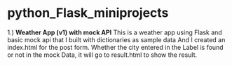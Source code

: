 # python_Flask_miniprojects

1.) **Weather App (v1) with mock API**
This is a weather app using Flask and basic mock api that I built with dictionaries as sample data
And I created an index.html for the post form. Whether the city entered in the Label is found or not 
in the mock Data, it will go to result.html to show the result.
